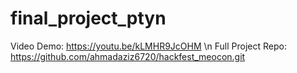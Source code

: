 # final_project_ptyn

Video Demo: https://youtu.be/kLMHR9JcOHM \n
Full Project Repo: https://github.com/ahmadaziz6720/hackfest_meocon.git
